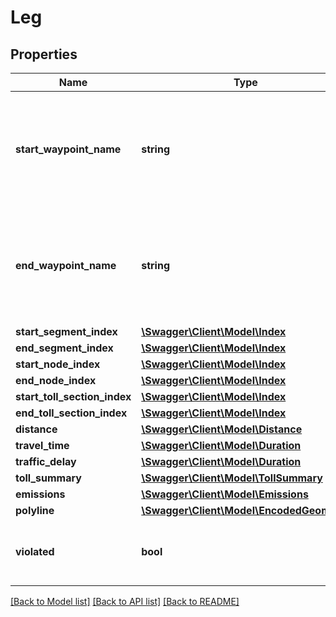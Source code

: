 # Leg

## Properties
Name | Type | Description | Notes
------------ | ------------- | ------------- | -------------
**start_waypoint_name** | **string** | The name of the start waypoint of the leg. This user-defined name is available only if InputWaypoint.name for the corresponding input waypoint is set. | [optional] 
**end_waypoint_name** | **string** | The name of the end waypoint of the leg. This user-defined name is available only if InputWaypoint.name for the corresponding input waypoint is set. | [optional] 
**start_segment_index** | [**\Swagger\Client\Model\Index**](Index.md) |  | [optional] 
**end_segment_index** | [**\Swagger\Client\Model\Index**](Index.md) |  | [optional] 
**start_node_index** | [**\Swagger\Client\Model\Index**](Index.md) |  | [optional] 
**end_node_index** | [**\Swagger\Client\Model\Index**](Index.md) |  | [optional] 
**start_toll_section_index** | [**\Swagger\Client\Model\Index**](Index.md) |  | [optional] 
**end_toll_section_index** | [**\Swagger\Client\Model\Index**](Index.md) |  | [optional] 
**distance** | [**\Swagger\Client\Model\Distance**](Distance.md) |  | 
**travel_time** | [**\Swagger\Client\Model\Duration**](Duration.md) |  | 
**traffic_delay** | [**\Swagger\Client\Model\Duration**](Duration.md) |  | [optional] 
**toll_summary** | [**\Swagger\Client\Model\TollSummary**](TollSummary.md) |  | [optional] 
**emissions** | [**\Swagger\Client\Model\Emissions**](Emissions.md) |  | [optional] 
**polyline** | [**\Swagger\Client\Model\EncodedGeometry**](EncodedGeometry.md) |  | [optional] 
**violated** | **bool** | If set to true, indicates that this leg contains a violation for the chosen vehicle. | 

[[Back to Model list]](../../README.md#documentation-for-models) [[Back to API list]](../../README.md#documentation-for-api-endpoints) [[Back to README]](../../README.md)

